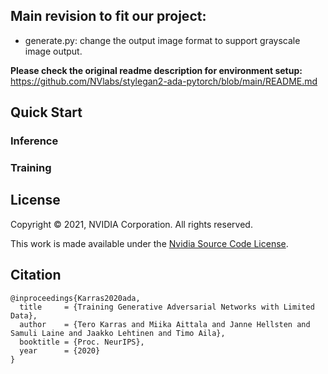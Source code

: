 ## Main revision to fit our project:
- generate.py: change the output image format to support grayscale image output.


**Please check the original readme description for environment setup:**
<br>https://github.com/NVlabs/stylegan2-ada-pytorch/blob/main/README.md</br>

## Quick Start
### Inference

### Training

## License

Copyright &copy; 2021, NVIDIA Corporation. All rights reserved.

This work is made available under the [Nvidia Source Code License](https://nvlabs.github.io/stylegan2-ada-pytorch/license.html).

## Citation

```
@inproceedings{Karras2020ada,
  title     = {Training Generative Adversarial Networks with Limited Data},
  author    = {Tero Karras and Miika Aittala and Janne Hellsten and Samuli Laine and Jaakko Lehtinen and Timo Aila},
  booktitle = {Proc. NeurIPS},
  year      = {2020}
}
```


